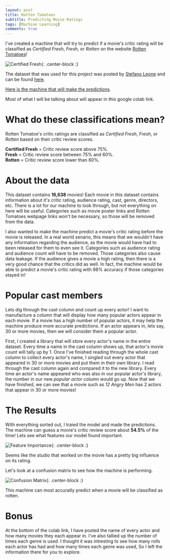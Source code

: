```yaml
---
layout: post
title: Rotten Tomatoes
subtitle: Predicting Movie Ratings
tags: [Machine Learning]
comments: true
---
```


I've created a machine that will try to predict if a movie's critic rating will be classified as _Certified Fresh_, _Fresh_, or _Rotten_
on the website [Rotten Tomatoes](https://www.rottentomatoes.com/)!

![Certified Fresh](https://hips.hearstapps.com/digitalspyuk.cdnds.net/17/31/1501854760-certified-fresh.png?resize=480:*){: .center-block :}

The dataset that was used for this project was posted by [Stefano Leone](https://www.kaggle.com/stefanoleone992)
and can be found [here](https://www.kaggle.com/stefanoleone992/rotten-tomatoes-movies-and-critics-datasets).

[Here is the machine that will make the predictions](https://colab.research.google.com/drive/1Uy1lae7lP1lcsk9Z3LNDJpG6kjRngbRR). 

Most of what I will be talking about will appear in this google colab link.

# What do these classifications mean?

Rotten Tomatoe's critic ratings are classified as _Certified Fresh_, _Fresh_, or _Rotten_
based on their critic review scores.

**Certified Fresh** = Critic review score above 75%.  
**Fresh** = Critic review score between 75% and 60%.  
**Rotten** = Critic review score lower than 60%.

# About the data

  This dataset contains **16,638** movies! Each movie in this dataset contains information about it's critic rating, audience rating, cast, genre, directors, etc. There is a lot for our machine to look through, but not everything on here will be useful. Categories such as movie poster links and Rotten Tomatoes webpage links won't be necessary, so those will be removed from the data.
  
  I also wanted to make the machine predict a movie's critic rating before the movie is released. In a real world senario, this means that we wouldn't have any information regarding the audience, as the movie would have had to been released for them to even see it. Categories such as audience rating and audience count will have to be removed. Those categories also cause data leakage. If the audience gives a movie a high rating, then there is a very good chance that the critics did as well. In fact, the machine would be able to predict a movie's critic rating with 98% accuracy if those categories stayed in!

# Popular cast members

  Lets dig through the cast column and count up every actor! I want to manufacture a column that will display how many popular actors appear in each movie. If a movie has a high number of popular actors, it may help the machine produce more accurate predictions. If an actor appears in, lets say, 30 or more movies, then we will consider them a popular actor.
  
  First, I created a library that will store every actor's name in the entire dataset. Every time a name in the cast column shows up, that actor's movie count will tally up by 1. Once I've finished reading through the whole cast column to collect every actor's name, I singled out every actor that appeared in 30 or more movies and put them in their own library. I read through the cast column again and compared it to the new library. Every time an actor's name appeared who was also in our popular actor's library, the number in our new _popular actor_ column would go up. Now that we have finished, we can see that a movie such as _12 Angry Men_ has 2 actors that appear in 30 or more movies!

# The Results

With everything sorted out, I traied the model and made the predictions. The machine can guess a movie's critic review score about **54.5%** of the time! Lets see what features our model found important.

![Feature Importance](https://i.imgur.com/maDtX1F.png){: .center-block :}

Seems like the studio that worked on the movie has a pretty big influence on its rating.

Let's look at a confusion matrix to see how the machine is performing.

![Confusion Matrix](https://i.imgur.com/UOGvYSU.png){: .center-block :}

This machine can most accuratly predict when a movie will be classified as rotten.

# Bonus

At the bottom of the colab link, I have posted the name of every actor and how many movies they each appear in. I've also tallied up the number of times each genre is used. I thought it was intresting to see how many rolls each actor has had and how many times each genre was used, So I left the information there for you to explore.
